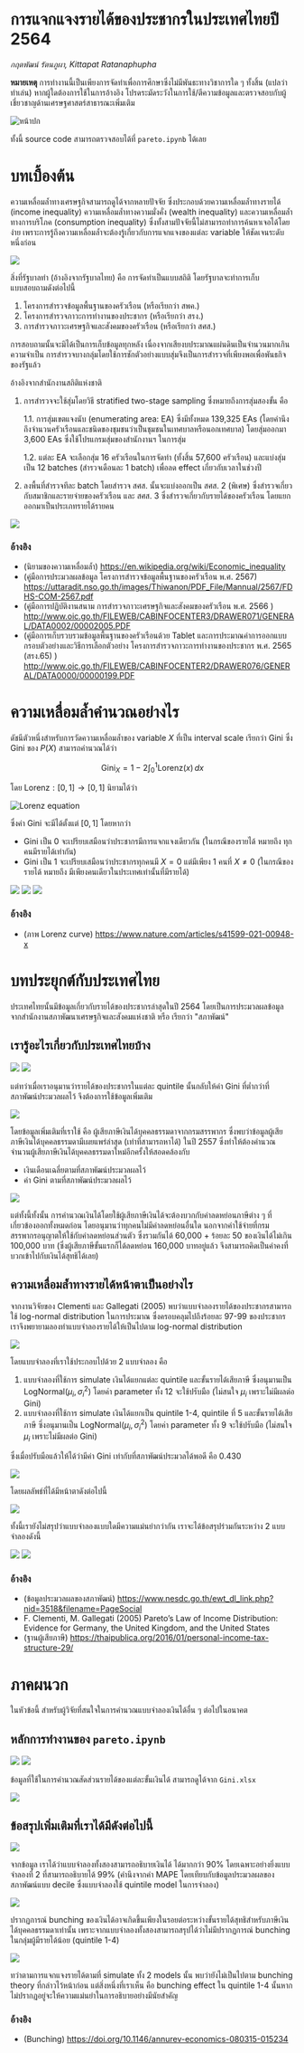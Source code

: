 # การแจกแจงรายได้ของประชากรในประเทศไทยปี 2564

*กฤตพัฒน์ รัตนภูผา, Kittapat Ratanaphupha*

**หมายเหตุ** การทำงานนี้เป็นเพียงการจัดทำเพื่อการศึกษาซึ่งไม่มีพันธะทางวิชาการใด ๆ ทั้งสิ้น (แปลว่า ทำเล่น) หากผู้ใดต้องการใช้ในการอ้างอิง โปรดระมัดระวังในการใช้/ตีความข้อมูลและตรวจสอบกับผู้เชี่ยวชาญด้านเศรษฐศาสตร์สาธารณะเพิ่มเติม

![หน้าปก](pictures/1.png)

ทั้งนี้ source code สามารถตรวจสอบได้ที่ `pareto.ipynb` ได้เลย

# บทเบื้องต้น

ความเหลื่อมล้ำทางเศรษฐกิจสามารถดูได้จากหลายปัจจัย ซึ่งประกอบด้วยความเหลื่อมล้ำทางรายได้ (income inequality) ความเหลื่อมล้ำทางความมั่งคั่ง (wealth inequality) และความเหลื่อมล้ำทางการบริโภค (consumption inequality) ซึ่งทั้งสามปัจจัยนี้ไม่สามารถทำการค้นหาเจอได้โดยง่าย เพราะการรู้ถึงความเหลื่อมล้ำจะต้องรู้เกี่ยวกับการแจกแจงของแต่ละ variable ให้ชัดเจนระดับหนึ่งก่อน

![](pictures/2.png)

สิ่งที่รัฐบาลทำ (อ้างอิงจากรัฐบาลไทย) คือ การจัดทำเป็นแบบสถิติ โดยรัฐบาลจะทำการเก็บแบบสอบถามดังต่อไปนี้

1. โครงการสำรวจข้อมูลพื้นฐานของครัวเรือน (หรือเรียกว่า สพค.)
2. โครงการสำรวจภาวะการทำงานของประชากร (หรือเรียกว่า สรง.)
3. การสำรวจภาวะเศรษฐกิจและสังคมของครัวเรือน (หรือเรียกว่า สศส.) 

การสอบถามนั้นจะมิได้เป็นการเก็บข้อมูลทุกหลัง เนื่องจากเสียงบประมาณแผ่นดินเป็นจำนวนมากเกินความจำเป็น การสำรวจบางกลุ่มโดยใช้การชักตัวอย่างแบบสุ่มจึงเป็นการสำรวจที่เพียงพอเพื่อพันธกิจของรัฐแล้ว

อ้างอิงจากสำนักงานสถิติแห่งชาติ 

1. การสำรวจจะใช้สุ่มโดยวิธี stratified two-stage sampling ซึ่งหมายถึงการสุ่มสองขั้น คือ 
  
    1.1. การสุ่มเขตแจงนับ (enumerating area: EA) ซึ่งมีทั้งหมด 139,325 EAs (โดยคำนึงถึงจำนวนครัวเรือนและชนิดของชุมชนว่าเป็นชุมชนในเทศบาลหรือนอกเทศบาล) โดยสุ่มออกมา 3,600 EAs ซึ่งใช้โปรแกรมสุ่มของสำนักงานฯ ในการสุ่ม
    
    1.2. แต่ละ EA จะเลือกสุ่ม 16 ครัวเรือนในการจัดทำ (ทั้งสิ้น 57,600 ครัวเรือน) และแบ่งสุ่มเป็น 12 batches (สำรวจเดือนละ 1 batch) เพื่อลด effect เกี่ยวกับเวลาในช่วงปี

2. ลงพื้นที่สำรวจทีละ batch โดยสำรวจ สศส. นั้นจะแบ่งออกเป็น สศส. 2 (พิเศษ) ซึ่งสำรวจเกี่ยวกับสมาชิกและรายจ่ายของครัวเรือน และ สศส. 3 ซึ่งสำรวจเกี่ยวกับรายได้ของครัวเรือน โดยแยกออกมาเป็นประเภทรายได้รายคน

![](pictures/3.png)

### อ้างอิง

- (นิยามของความเหลื่อมล้ำ) https://en.wikipedia.org/wiki/Economic_inequality
- (คู่มือการประมวลผลข้อมูล โครงการสำรวจข้อมูลพื้นฐานของครัวเรือน พ.ศ. 2567) https://uttaradit.nso.go.th/images/Thiwanon/PDF_File/Mannual/2567/FDHS-COM-2567.pdf
- (คู่มือการปฏิบัติงานสนาม การสำรวจภาวะเศรษฐกิจและสังคมของครัวเรือน พ.ศ. 2566 
) http://www.oic.go.th/FILEWEB/CABINFOCENTER3/DRAWER071/GENERAL/DATA0002/00002005.PDF
- (คู่มือการเก็บรวบรวมข้อมูลพื้นฐานของครัวเรือนด้วย Tablet และการประมาณค่าการออกแบบกรอบตัวอย่างและวิธีการเลือกตัวอย่าง โครงการสำรวจภาวะการทำงานของประชากร พ.ศ. 2565 (สรง.65)
) http://www.oic.go.th/FILEWEB/CABINFOCENTER2/DRAWER076/GENERAL/DATA0000/00000199.PDF

# ความเหลื่อมล้ำคำนวณอย่างไร

ดัชนีตัวหนึ่งสำหรับการวัดความเหลื่อมล้ำของ variable $X$ ที่เป็น interval scale เรียกว่า Gini ซึ่ง Gini ของ $P(X)$ สามารถคำนวณได้ว่า

$$\mathrm{Gini}_X = 1-2\int_0^1\mathrm{Lorenz}(x)\,dx$$

โดย $\mathrm{Lorenz}: [0,1] \to [0,1]$ นิยามได้ว่า

![Lorenz equation](pictures/image.png)

ซึ่งค่า Gini จะมีได้ตั้งแต่ $[0,1]$ โดยหากว่า
- Gini เป็น 0 จะเปรียบเสมือนว่าประชากรมีการแจกแจงเดียวกัน (ในกรณีของรายได้ หมายถึง ทุกคนมีรายได้เท่ากัน)
- Gini เป็น 1 จะเปรียบเสมือนว่าประชากรทุกคนมี $X = 0$ แต่มีเพียง 1 คนที่ $X \neq 0$ (ในกรณีของรายได้ หมายถึง มีเพียงคนเดียวในประเทศเท่านั้นที่มีรายได้)

![](pictures/4.png)
![](pictures/5.png)
![](pictures/6.png)

### อ้างอิง

- (ภาพ Lorenz curve) https://www.nature.com/articles/s41599-021-00948-x

# บทประยุกต์กับประเทศไทย

ประเทศไทยนั้นมีข้อมูลเกี่ยวกับรายได้ของประชากรล่าสุดในปี 2564 โดยเป็นการประมวลผลข้อมูลจากสำนักงานสภาพัฒนาเศรษฐกิจและสังคมแห่งชาติ หรือ เรียกว่า "สภาพัฒน์"

## เรารู้อะไรเกี่ยวกับประเทศไทยบ้าง
![](pictures/8.png)
![](pictures/9.png)

แต่ทว่าเมื่อเราอนุมานว่ารายได้ของประชากรในแต่ละ quintile นั้นกลับให้ค่า Gini ที่ต่ำกว่าที่สภาพัฒน์ประมวลผลไว้ จึงต้องการใช้ข้อมูลเพิ่มเติม

![](pictures/10.png)

โดยข้อมูลเพิ่มเติมที่เราใช้ คือ ผู้เสียภาษีเงินได้บุคคลธรรมดาจากกรมสรรพากร ซึ่งพบว่าข้อมูลผู้เสียภาษีเงินได้บุคคลธรรมดามีเผยแพร่ล่าสุด (เท่าที่สามารถหาได้) ในปี 2557 ซึ่งทำให้ต้องคำนวณจำนวนผู้เสียภาษีเงินได้บุคคลธรรมดาใหม่อีกครั้งให้สอดคล้องกับ

- เงินเดือนเฉลี่ยตามที่สภาพัฒน์ประมวลผลไว้
- ค่า Gini ตามที่สภาพัฒน์ประมวลผลไว้

![](pictures/11.png)

แต่ทั้งนี้ทั้งนั้น การคำนวณเงินได้โดยใช้ผู้เสียภาษีเงินได้จะต้องบวกกับค่าลดหย่อนภาษีต่าง ๆ ที่เกี่ยวข้องออกทั้งหมดก่อน โดยอนุมานว่าทุกคนไม่มีค่าลดหย่อนอื่นใด นอกจากค่าใช้จ่ายที่กรมสรรพากรอนุญาตให้ใช้กับค่าลดหย่อนส่วนตัว ซึ่งรวมกันได้ 60,000 + ร้อยละ 50 ของเงินได้ไม่เกิน 100,000 บาท (ซึ่งผู้เสียภาษีขั้นแรกก็ได้ลดหย่อน 160,000 บาทอยู่แล้ว จึงสามารถคิดเป็นค่าคงที่บวกเข้าไปกับเงินได้สุทธิได้เลย)

## ความเหลื่อมล้ำทางรายได้หน้าตาเป็นอย่างไร

จากงานวิจัยของ Clementi และ Gallegati (2005) พบว่าแบบจำลองรายได้ของประชากรสามารถใช้ log-normal distribution ในการประมาณ ซึ่งครอบคลุมไปถึงร้อยละ 97-99 ของประชากร เราจึงพยายามลองทำแบบจำลองรายได้ให้เป็นไปตาม log-normal distribution

![](pictures/12.png)

โดยแบบจำลองที่เราใช้ประกอบไปด้วย 2 แบบจำลอง คือ

1. แบบจำลองที่ใช้การ simulate เงินได้แยกแต่ละ quintile และขั้นรายได้เสียภาษี ซึ่งอนุมานเป็น $\mathrm{LogNormal}(\mu_i, \sigma_i^2)$ โดยค่า parameter ทั้ง 12 จะใช้ปรับมือ (ไม่สนใจ $\mu_i$ เพราะไม่มีผลต่อ Gini)
2. แบบจำลองที่ใช้การ simulate เงินได้แยกเป็น quintile 1-4, quintile ที่ 5 และขั้นรายได้เสียภาษี ซึ่งอนุมานเป็น $\mathrm{LogNormal}(\mu_i, \sigma_i^2)$ โดยค่า parameter ทั้ง 9 จะใช้ปรับมือ (ไม่สนใจ $\mu_i$ เพราะไม่มีผลต่อ Gini)

ซึ่งเมื่อปรับมือแล้วให้ได้ว่ามีค่า Gini เท่ากับที่สภาพัฒน์ประมวลได้พอดี คือ 0.430

![](pictures/13.png)

โดยผลลัพธ์ที่ได้มีหน้าตาดังต่อไปนี้

![](pictures/14.png)

ทั้งนี้เรายังไม่สรุปว่าแบบจำลองแบบใดมีความแม่นยำกว่ากัน เราจะได้ข้อสรุปร่วมกันระหว่าง 2 แบบจำลองดังนี้

![](pictures/15.png)
![](pictures/16.png)

### อ้างอิง

- (ข้อมูลประมวลผลของสภาพัฒน์) https://www.nesdc.go.th/ewt_dl_link.php?nid=3518&filename=PageSocial
- F. Clementi, M. Gallegati  (2005)
Pareto’s Law of Income Distribution: Evidence for Germany, the United Kingdom, and the United States
- (ฐานผู้เสียภาษี) https://thaipublica.org/2016/01/personal-income-tax-structure-29/

# ภาคผนวก

ในหัวข้อนี้ สำหรับผู้วิจัยที่สนใจในการคำนวณแบบจำลองเงินได้อื่น ๆ ต่อไปในอนาคต

## หลักการทำงานของ `pareto.ipynb`

![](pictures/A1.png)
![](pictures/A2.png)

ข้อมูลที่ใช้ในการคำนวณสัดส่วนรายได้ของแต่ละขั้นเงินได้ สามารถดูได้จาก `Gini.xlsx`

![](pictures/A3.png)

## ข้อสรุปเพิ่มเติมที่เราได้มีดังต่อไปนี้

![](pictures/A4.png)

จากข้อมูล เราได้ว่าแบบจำลองทั้งสองสามารถอธิบายเงินได้ ได้มากกว่า 90% โดยเฉพาะอย่างยิ่งแบบจำลองที่ 2 ที่สามารถอธิบายได้ 99% (คำนึงจากค่า MAPE โดยเทียบกับข้อมูลประมวลผลของสภาพัฒน์แบบ decile ซึ่งแบบจำลองใช้ quintile model ในการจำลอง)

![](pictures/A5.png)

ปรากฏการณ์ bunching ของเงินได้อาจเกิดขึ้นเพียงในรอยต่อระหว่างขั้นรายได้สุทธิสำหรับภาษีเงินได้บุคคลธรรมดาเท่านั้น เพราะจากแบบจำลองทั้งสองสามารถสรุปได้ว่าไม่มีปรากฏการณ์ bunching ในกลุ่มผู้มีรายได้น้อย (quintile 1-4)

![](pictures/A6.png)

ทว่าตามการแจกแจงรายได้ตามที่ simulate ทั้ง 2 models นั้น พบว่ายังไม่เป็นไปตาม bunching theory ที่กล่าวไว้หน้าก่อน แต่สิ่งหนึ่งที่เราเห็น คือ bunching effect ใน quintile 1-4 นั้นหากไม่ปรากฏอยู่จะให้ความแม่นยำในการอธิบายอย่างมีนัยสำคัญ

### อ้างอิง

- (Bunching) https://doi.org/10.1146/annurev-economics-080315-015234
